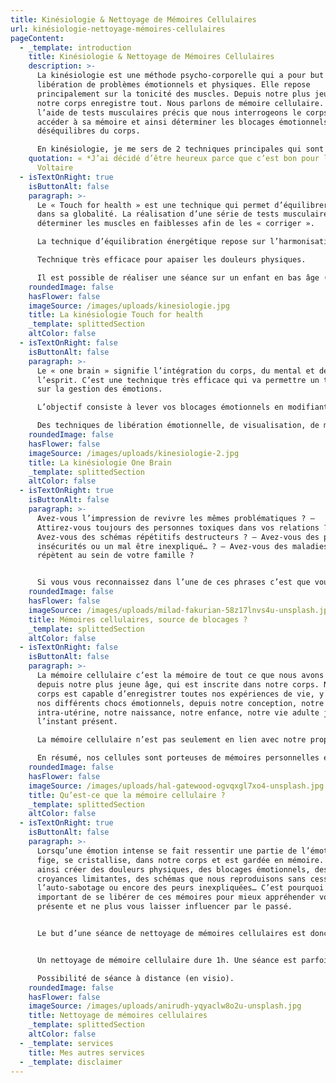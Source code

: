 ```yaml
---
title: Kinésiologie & Nettoyage de Mémoires Cellulaires
url: kinésiologie-nettoyage-mémoires-cellulaires
pageContent:
  - _template: introduction
    title: Kinésiologie & Nettoyage de Mémoires Cellulaires
    description: >-
      La kinésiologie est une méthode psycho-corporelle qui a pour but la
      libération de problèmes émotionnels et physiques. Elle repose
      principalement sur la tonicité des muscles. Depuis notre plus jeune âge
      notre corps enregistre tout. Nous parlons de mémoire cellulaire. C’est à
      l’aide de tests musculaires précis que nous interrogeons le corps pour
      accéder à sa mémoire et ainsi déterminer les blocages émotionnels et
      déséquilibres du corps.

      En kinésiologie, je me sers de 2 techniques principales qui sont le « Touch for health » et le « One brain ».
    quotation: « *J’ai décidé d’être heureux parce que c’est bon pour la santé.* » –
      Voltaire
  - isTextOnRight: true
    isButtonAlt: false
    paragraph: >-
      Le « Touch for health » est une technique qui permet d’équilibrer le sujet
      dans sa globalité. La réalisation d’une série de tests musculaires va
      déterminer les muscles en faiblesses afin de les « corriger ».

      La technique d’équilibration énergétique repose sur l’harmonisation des méridiens (de la médecine traditionnelle chinoise) ainsi que sur des stimulations tactiles de points précis.

      Technique très efficace pour apaiser les douleurs physiques.

      Il est possible de réaliser une séance sur un enfant en bas âge (ou bébé) grâce à une technique de transfert via le parent.
    roundedImage: false
    hasFlower: false
    imageSource: /images/uploads/kinesiologie.jpg
    title: La kinésiologie Touch for health
    _template: splittedSection
    altColor: false
  - isTextOnRight: false
    isButtonAlt: false
    paragraph: >-
      Le « one brain » signifie l’intégration du corps, du mental et de
      l’esprit. C’est une technique très efficace qui va permettre un travail
      sur la gestion des émotions.

      L’objectif consiste à lever vos blocages émotionnels en modifiant votre perception du temps présent sur une situation difficile du passé.

      Des techniques de libération émotionnelle, de visualisation, de mouvements oculaires ou encore de verbalisation des émotions vont permettre de réduire les émotions négatives associées à l’évènement passé. C’est pourquoi la kinésiologie se trouve particulièrement performante pour aborder toutes problématiques émotionnelles.
    roundedImage: false
    hasFlower: false
    imageSource: /images/uploads/kinesiologie-2.jpg
    title: La kinésiologie One Brain
    _template: splittedSection
    altColor: false
  - isTextOnRight: true
    isButtonAlt: false
    paragraph: >-
      Avez-vous l’impression de revivre les mêmes problématiques ? –
      Attirez-vous toujours des personnes toxiques dans vos relations ? –
      Avez-vous des schémas répétitifs destructeurs ? – Avez-vous des peurs,
      insécurités ou un mal être inexpliqué… ? – Avez-vous des maladies qui se
      répètent au sein de votre famille ?


      Si vous vous reconnaissez dans l’une de ces phrases c’est que vous avez probablement des mémoires cellulaires qui vous bloquent…
    roundedImage: false
    hasFlower: false
    imageSource: /images/uploads/milad-fakurian-58z17lnvs4u-unsplash.jpg
    title: Mémoires cellulaires, source de blocages ?
    _template: splittedSection
    altColor: false
  - isTextOnRight: false
    isButtonAlt: false
    paragraph: >-
      La mémoire cellulaire c’est la mémoire de tout ce que nous avons vécu,
      depuis notre plus jeune âge, qui est inscrite dans notre corps. Notre
      corps est capable d’enregistrer toutes nos expériences de vie, y compris
      nos différents chocs émotionnels, depuis notre conception, notre vie
      intra-utérine, notre naissance, notre enfance, notre vie adulte jusqu’à
      l’instant présent.

      La mémoire cellulaire n’est pas seulement en lien avec notre propre vécu. Elle est aussi appelée mémoire transgénérationnelle. C’est-à-dire que nous pouvons porter en nous le poids, l’énergie, de certains traumatismes de nos ancêtres qu’ils n’ont pas su gérer et qui se transmet alors de génération en génération.

      En résumé, nos cellules sont porteuses de mémoires personnelles et familiales.
    roundedImage: false
    hasFlower: false
    imageSource: /images/uploads/hal-gatewood-ogvqxgl7xo4-unsplash.jpg
    title: Qu’est-ce que la mémoire cellulaire ?
    _template: splittedSection
    altColor: false
  - isTextOnRight: true
    isButtonAlt: false
    paragraph: >-
      Lorsqu’une émotion intense se fait ressentir une partie de l’émotion se
      fige, se cristallise, dans notre corps et est gardée en mémoire. Cela peut
      ainsi créer des douleurs physiques, des blocages émotionnels, des
      croyances limitantes, des schémas que nous reproduisons sans cesse, de
      l’auto-sabotage ou encore des peurs inexpliquées… C’est pourquoi il est
      important de se libérer de ces mémoires pour mieux appréhender votre vie
      présente et ne plus vous laisser influencer par le passé.


      Le but d’une séance de nettoyage de mémoires cellulaires est donc de chercher à se reconnecter à l’émotion pour s’en libérer complètement. En remontant à la source de vos blocages, en se reconnectant aux évènements vécus et à vos émotions, je vous aiderai à vous libérer de vos mémoires cellulaires. J’utilise une technique à mi-chemin entre l’hypnose et la visualisation tout en se connectant à vos ressentis corporels pour vous libérer de ces mémoires.


      Un nettoyage de mémoire cellulaire dure 1h. Une séance est parfois suffisante pour améliorer votre bien-être mais, selon votre besoin, il est possible de poursuivre le travail avec des séances de kinésiologie.

      Possibilité de séance à distance (en visio).
    roundedImage: false
    hasFlower: false
    imageSource: /images/uploads/anirudh-yqyaclw8o2u-unsplash.jpg
    title: Nettoyage de mémoires cellulaires
    _template: splittedSection
    altColor: false
  - _template: services
    title: Mes autres services
  - _template: disclaimer
---
```

